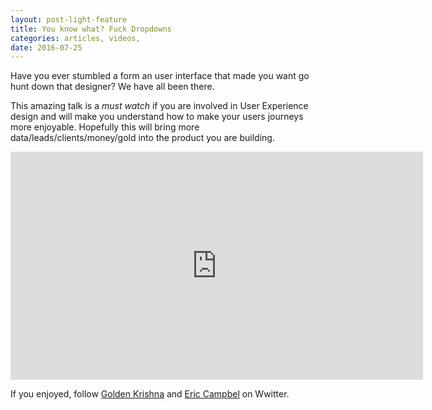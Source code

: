 ```yaml
---
layout: post-light-feature
title: You know what? Fuck Dropdowns
categories: articles, videos,
date: 2016-07-25
---
```


Have you ever stumbled a form an user interface that made you want go hunt down that designer? We have all been there. 

This amazing talk is a *must watch* if you are involved in User Experience design and will make you understand how to make your users journeys more enjoyable. Hopefully this will bring more data/leads/clients/money/gold into the product you are building.

<iframe width="660" height="365" src="https://www.youtube.com/embed/hcYAHix-riY" frameborder="0" allowfullscreen></iframe>


If you enjoyed, follow [Golden Krishna](https://twitter.com/goldenkrishna) and [Eric Campbel](https://twitter.com/ericlcampbell) on Wwitter.